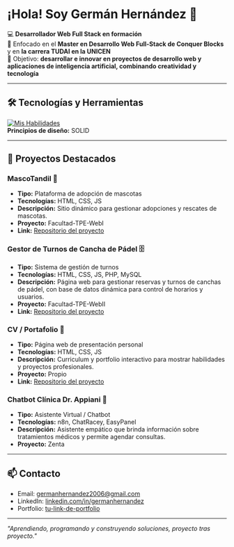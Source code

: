 # ¡Hola! Soy Germán Hernández 👋

💻 **Desarrollador Web Full Stack en formación**  
🚀 Enfocado en el **Master en Desarrollo Web Full-Stack de Conquer Blocks** y en **la carrera TUDAI en la UNICEN**  
🎯 Objetivo: **desarrollar e innovar en proyectos de desarrollo web y aplicaciones de inteligencia artificial, combinando creatividad y tecnología**

---

## 🛠️ Tecnologías y Herramientas
[![Mis Habilidades](https://skillicons.dev/icons?i=html,css,linux,python,git,github,js,ts,react)](https://skillicons.dev)  
**Principios de diseño:** SOLID

---

## 🌟 Proyectos Destacados

### MascoTandil 🐾
- **Tipo:** Plataforma de adopción de mascotas  
- **Tecnologías:** HTML, CSS, JS  
- **Descripción:** Sitio dinámico para gestionar adopciones y rescates de mascotas.  
- **Proyecto:** Facultad-TPE-WebI  
- **Link:** [Repositorio del proyecto](https://github.com/GermanHernandez23/tpe_web1) 

### Gestor de Turnos de Cancha de Pádel 🗄️
- **Tipo:** Sistema de gestión de turnos  
- **Tecnologías:** HTML, CSS, JS, PHP, MySQL  
- **Descripción:** Página web para gestionar reservas y turnos de canchas de pádel, con base de datos dinámica para control de horarios y usuarios.  
- **Proyecto:** Facultad-TPE-WebII
- **Link:** [Repositorio del proyecto](https://github.com/germanhernandez/tpe_web2)  

### CV / Portafolio 💼
- **Tipo:** Página web de presentación personal  
- **Tecnologías:** HTML, CSS, JS  
- **Descripción:** Curriculum y portfolio interactivo para mostrar habilidades y proyectos profesionales.  
- **Proyecto:** Propio  
- **Link:** [Repositorio del proyecto](https://github.com/germanhernandez/cv-portfolio)  

### Chatbot Clínica Dr. Appiani 🤖
- **Tipo:** Asistente Virtual / Chatbot  
- **Tecnologías:** n8n, ChatRacey, EasyPanel  
- **Descripción:** Asistente empático que brinda información sobre tratamientos médicos y permite agendar consultas.  
- **Proyecto:** Zenta 

---

## 📫 Contacto
- Email: [germanhernandez2006@gmail.com](mailto:germanhernandez2006@gmail.com)  
- LinkedIn: [linkedin.com/in/germanhernandez](https://www.linkedin.com/in/germ%C3%A1n-hern%C3%A1ndez-637435339/)  
- Portfolio: [tu-link-de-portfolio](https://tusitio.com)  

---

*"Aprendiendo, programando y construyendo soluciones, proyecto tras proyecto."*
